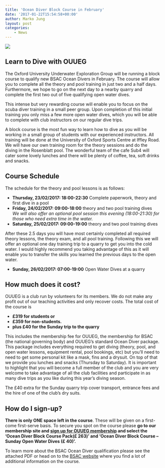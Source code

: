 ```yaml
---
title: 'Ocean Diver Block Course in February'
date: '2017-01-22T15:54:58+00:00'
author: Marko Jung
layout: post
categories:
    - News
---
```


![](https://ouueg.com/wp-content/uploads/2017/01/15800736_10211877540043585_6200776047417655209_o.jpg)

## Learn to Dive with OUUEG

The Oxford University Underwater Exploration Group will be running a block course to qualify new BSAC Ocean Divers in February. The course will allow you to complete all the theory and pool training in just two and a half days. Furthermore, we hope to go on the next day to a nearby quarry and complete the first two out of five qualifying open water dives.

This intense but very rewarding course will enable you to focus on the scuba diver training in a small peer group. Upon completion of this initial training you only miss a few more open water dives, which you will be able to complete with club instructors on our regular dive trips.

A block course is the most fun way to learn how to dive as you will be working in a small group of students with our experienced instructors. All training will be done at the University of Oxford Sports Centre at Iffley Road. We will have our own training room for the theory sessions and do the diving in the Rosenblatt pool. The wonderful team of the cafe Sub4 will cater some lovely lunches and there will be plenty of coffee, tea, soft drinks and snacks.

## Course Schedule

The schedule for the theory and pool lessons is as follows:

- **Thursday, 23/02/2017: 18:00-22:30** Complete paperwork, theory and first dive in a pool
- **Friday, 24/02/2017: 09:00-18:00** theory and two pool training dives  
    *We will also offer an optional pool session this evening (18:00-21:30) for those who need extra time in the water.*
- **Saturday, 25/02/2017: 09:00-19:00** theory and two pool training dives

After these 2.5 days you will have most certainly completed all required theory lessons, the theory exam, and all pool training. Following this we will offer an optional one day training trip to a quarry to get you into the cold water. I would highly recommend you taking advantage of this as it will enable you to transfer the skills you learned the previous days to the open water.

- **Sunday, 26/02/2017: 07:00-19:00** Open Water Dives at a quarry

## How much does it cost?

OUUEG is a club run by volunteers for its members. We do not make any profit out of our teaching activities and only recover costs. The total cost of the course is

- **£319 for students or**
- **£359 for non-students.**
- **plus £40 for the Sunday trip to the quarry**

This includes the membership fee for OUUEG, the membership for BSAC (the national governing body) and OUUEG’s standard Ocean Diver package. This package includes everything required to get diving (theory, pool, and open water lessons, equipment rental, pool bookings, etc) but you’ll need to need to get some personal kit like a mask, fins and a drysuit. On top of that we provide you lunches and snacks (Thursday to Saturday). It is important to highlight that you will become a full member of the club and you are very welcome to take advantage of all the club facilities and participate in as many dive trips as you like during this year’s diving season.

The £40 extra for the Sunday quarry trip cover transport, entrance fees and the hire of one of the club’s dry suits.

## How do I sign-up?

**There is only ONE space left in the course**. These will be given on a first-come first-serve basis. To secure you spot on the course please **go to our membership site and [sign up for OUUEG membership](/membership/join/) and select the ‘Ocean Diver Block Course Pack(£ 263)’ and ‘Ocean Diver Block Course – Sunday Open Water Dives (£ 40)’.**

To learn more about the BSAC Ocean Diver qualification please see the attached PDF or head on to the [BSAC website](http://www.bsac.com/page.asp?section=3303) where you find a lot of additional information on the course.

